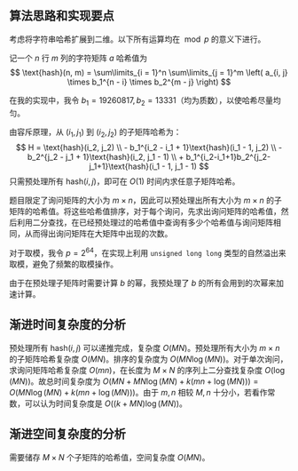 ## 算法思路和实现要点

考虑将字符串哈希扩展到二维。以下所有运算均在 $\bmod p$ 的意义下进行。

记一个 $n$ 行 $m$ 列的字符矩阵 $a$ 哈希值为
$$
\text{hash}(n, m) = \sum\limits_{i = 1}^n \sum\limits_{j = 1}^m \left( a_{i, j} \times b_1^{n - i} \times b_2^{m - j} \right)
$$

在我的实现中，我令 $b_1 = 19260817, b_2 = 13331$（均为质数），以使哈希尽量均匀。

由容斥原理，从 $(i_1, j_1)$ 到 $(i_2, j_2)$ 的子矩阵哈希为：
$$
H = \text{hash}(i_2, j_2) \\ - b_1^{i_2 - i_1 + 1}\text{hash}(i_1 - 1, j_2) \\ - b_2^{j_2 - j_1 + 1}\text{hash}(i_2, j_1 - 1) \\ + b_1^{i_2-i_1+1}b_2^{j_2-j_1+1}\text{hash}(i_1 - 1, j_1 - 1)
$$
只需预处理所有 $\text{hash}(i, j)$，即可在 $O(1)$ 时间内求任意子矩阵哈希。

题目限定了询问矩阵的大小为 $m \times n$，因此可以预处理出所有大小为 $m \times n$ 的子矩阵的哈希值。将这些哈希值排序，对于每个询问，先求出询问矩阵的哈希值，然后利用二分查找，在已经预处理过的哈希值中查询有多少个哈希值与询问矩阵相同，从而得出询问矩阵在大矩阵中出现的次数。

对于取模，我令 $p = 2^{64}$，在实现上利用 `unsigned long long` 类型的自然溢出来取模，避免了频繁的取模操作。

由于在预处理子矩阵时需要计算 $b$ 的幂，我预处理了 $b$ 的所有会用到的次幂来加速计算。

## 渐进时间复杂度的分析

预处理所有 $\text{hash}(i, j)$ 可以递推完成，复杂度 $O(MN)$。预处理所有大小为 $m \times n$ 的子矩阵哈希复杂度 $O(MN)$。排序的复杂度为 $O(MN\log(MN))$。对于单次询问，求询问矩阵哈希复杂度 $O(mn)$，在长度为 $M \times N$ 的序列上二分查找复杂度 $O(\log(MN))$。故总时间复杂度为 $O(MN + MN\log(MN) + k(mn + \log (MN))) = O(MN\log(MN) + k(mn + \log (MN)))$。由于 $m, n$ 相较 $M, n$ 十分小，若看作常数，可以认为时间复杂度是 $O((k+MN)\log(MN))$。

## 渐进空间复杂度的分析

需要储存 $M \times N$ 个子矩阵的哈希值，空间复杂度 $O(MN)$。